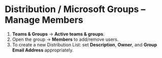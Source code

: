 # Distribution / Microsoft Groups – Manage Members

1. **Teams & Groups** → **Active teams & groups**.
2. Open the group → **Members** to add/remove users.
3. To create a new Distribution List: set **Description**, **Owner**, and **Group Email Address** appropriately.

